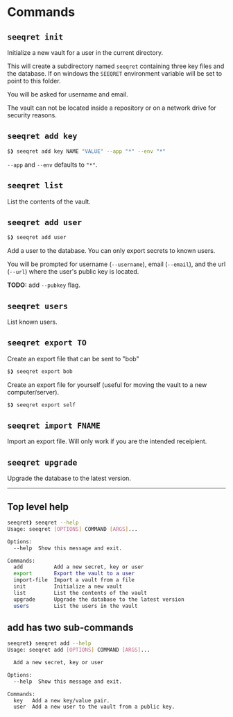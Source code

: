 
# Commands

## `seeqret init`
Initialize a new vault for a user in the current directory.

This will create a subdirectory named `seeqret` containing three key files
and the database. If on windows the `SEEQRET` environment variable will be
set to point to this folder.

You will be asked for username and email.

The vault can not be located inside a repository or on a network drive for
security reasons.

## ``seeqret add key``

```bash
$❱ seeqret add key NAME "VALUE" --app "*" --env "*"
```

`--app` and `--env` defaults to `"*"`.

## `seeqret list`

List the contents of the vault.

## `seeqret add user`

```bash
$❱ seeqret add user
```
Add a user to the database. You can only export secrets to known users.

You will be prompted for username (`--username`), email (`--email`), and
the url (`--url`) where the user's public key is located.

**TODO:** add `--pubkey` flag.

## `seeqret users`

List known users.

## `seeqret export TO`

Create an export file that can be sent to "bob"
```bash
$❱ seeqret export bob
```

Create an export file for yourself (useful for moving the vault to a
new computer/server).
```bash
$❱ seeqret export self
```


## `seeqret import FNAME`

Import an export file. Will only work if you are the intended receipient.


## `seeqret upgrade`

Upgrade the database to the latest version.

---

## Top level help
```bash
seeqret❱ seeqret --help
Usage: seeqret [OPTIONS] COMMAND [ARGS]...

Options:
  --help  Show this message and exit.

Commands:
  add          Add a new secret, key or user
  export       Export the vault to a user
  import-file  Import a vault from a file
  init         Initialize a new vault
  list         List the contents of the vault
  upgrade      Upgrade the database to the latest version
  users        List the users in the vault
```

## add has two sub-commands
```bash
seeqret❱ seeqret add --help                                                                                                                                                                              seeqret   
Usage: seeqret add [OPTIONS] COMMAND [ARGS]...

  Add a new secret, key or user

Options:
  --help  Show this message and exit.

Commands:
  key   Add a new key/value pair.
  user  Add a new user to the vault from a public key.
```
